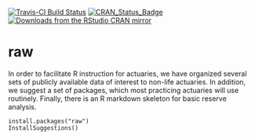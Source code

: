 [![Travis-CI Build Status](https://travis-ci.org/PirateGrunt/raw_package.svg?branch=master)](https://travis-ci.org/casact/raw_package)
[![CRAN\_Status\_Badge](http://www.r-pkg.org/badges/version/raw)](https://cran.r-project.org/package=raw)
[![Downloads from the RStudio CRAN mirror](http://cranlogs.r-pkg.org/badges/grand-total/raw)](https://cran.r-project.org/package=raw)

raw
===

In order to facilitate R instruction for actuaries, we have organized
several sets of publicly available data of interest to non-life
actuaries. In addition, we suggest a set of packages, which most
practicing actuaries will use routinely. Finally, there is an R markdown
skeleton for basic reserve analysis.

    install.packages("raw")
    InstallSuggestions()
